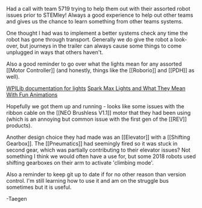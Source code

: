 Had a call with team 5719 trying to help them out with their assorted robot issues prior to STEMley! Always a good experience to help out other teams and gives us the chance to learn something from other teams systems.

One thought I had was to implement a better systems check any time the robot has gone through transport. Generally we do give the robot a look-over, but journeys in the trailer can always cause some things to come unplugged in ways that others haven't.

Also a good reminder to go over what the lights mean for any assorted [[Motor Controller]] (and honestly, things like the [[Roborio]] and [[PDH]] as well).

[WPILib documentation for lights](https://docs.wpilib.org/en/stable/docs/hardware/hardware-basics/status-lights-ref.html)
[Spark Max Lights and What They Mean With Fun Animations](https://docs.revrobotics.com/sparkmax/status-led)

Hopefully we got them up and running - looks like some issues with the ribbon cable on the [[NEO Brushless V1.1]] motor that they had been using (which is an annoying but common issue with the first gen of the [[REV]] products). 

Another design choice they had made was an [[Elevator]] with a [[Shifting Gearbox]]. The [[Pneumatics]] had seemingly fired so it was stuck in second gear, which was partially contributing to their elevator issues? Not something I think we would often have a use for, but some 2018 robots used shifting gearboxes on their arm to activate 'climbing mode'. 

Also a reminder to keep git up to date if for no other reason than version control. I'm still learning how to use it and am on the struggle bus sometimes but it is useful.

-Taegen

